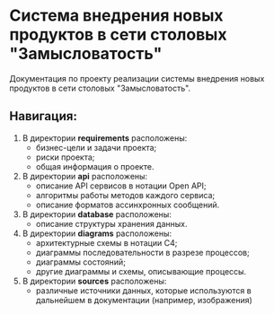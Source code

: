 # Система внедрения новых продуктов в сети столовых "Замысловатость"

Документация по проекту реализации системы внедрения новых продуктов в сети столовых "Замысловатость".

## Навигация:

1. В директории **requirements** расположены:
   * бизнес-цели и задачи проекта;
   * риски проекта;
   * общая информация о проекте.
1. В директории **api** расположены:
   * описание API сервисов в нотации Open API;
   * алгоритмы работы методов каждого сервиса;
   * описание форматов ассинхронных сообщений.
1. В директории **database** расположены:
   * описание структуры хранения данных.
1. В директории **diagrams** расположены:
   * архитектурные схемы в нотации C4;
   * диаграммы последовательности в разрезе процессов;
   * диаграммы состояний;
   * другие диаграммы и схемы, описывающие процессы.
1. В директории **sources** расположены:
   * различные источники данных, которые используются в дальнейшем в документации (например, изображения)
